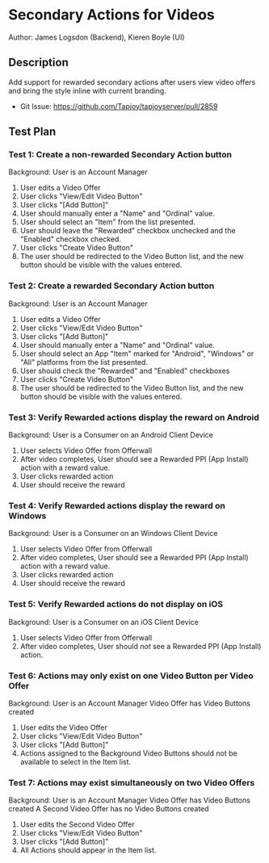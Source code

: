# Secondary Actions for Videos

Author: James Logsdon (Backend), Kieren Boyle (UI)

## Description

Add support for rewarded secondary actions after users view video offers and
bring the style inline with current branding.

* Git Issue: https://github.com/Tapjoy/tapjoyserver/pull/2859

## Test Plan

### Test 1: Create a non-rewarded Secondary Action button

Background: User is an Account Manager

1. User edits a Video Offer
2. User clicks "View/Edit Video Button"
3. User clicks "[Add Button]"
4. User should manually enter a "Name" and "Ordinal" value.
5. User should select an "Item"  from the list presented.
6. User should leave the "Rewarded" checkbox unchecked and the "Enabled" checkbox checked.
7. User clicks "Create Video Button"
8. The user should be redirected to the Video Button list, and the new button should be visible with the values entered.

### Test 2: Create a rewarded Secondary Action button

Background: User is an Account Manager

1. User edits a Video Offer
2. User clicks "View/Edit Video Button"
3. User clicks "[Add Button]"
4. User should manually enter a "Name" and "Ordinal" value.
5. User should select an App "Item" marked for "Android", "Windows" or "All" platforms from the list presented.
6. User should check the "Rewarded" and "Enabled" checkboxes
7. User clicks "Create Video Button"
8. The user should be redirected to the Video Button list, and the new button should be visible with the values entered.

### Test 3: Verify Rewarded actions display the reward on Android

Background: User is a Consumer on an Android Client Device

1. User selects Video Offer from Offerwall
2. After video completes, User should see a Rewarded PPI (App Install) action with a reward value.
3. User clicks rewarded action
4. User should receive the reward

### Test 4: Verify Rewarded actions display the reward on Windows

Background: User is a Consumer on an Windows Client Device

1. User selects Video Offer from Offerwall
2. After video completes, User should see a Rewarded PPI (App Install) action with a reward value.
3. User clicks rewarded action
4. User should receive the reward

### Test 5: Verify Rewarded actions do not display on iOS

Background: User is a Consumer on an iOS Client Device

1. User selects Video Offer from Offerwall
2. After video completes, User should _not_ see a Rewarded PPI (App Install) action.

### Test 6: Actions may only exist on one Video Button per Video Offer

Background: User is an Account Manager
            Video Offer has Video Buttons created

1. User edits the Video Offer
2. User clicks "View/Edit Video Button"
3. User clicks "[Add Button]"
4. Actions assigned to the Background Video Buttons should not be available to select in the Item list.

### Test 7: Actions may exist simultaneously on two Video Offers

Background: User is an Account Manager
            Video Offer has Video Buttons created
            A Second Video Offer has no Video Buttons created

1. User edits the Second Video Offer
2. User clicks "View/Edit Video Button"
3. User clicks "[Add Button]"
4. All Actions should appear in the Item list.

